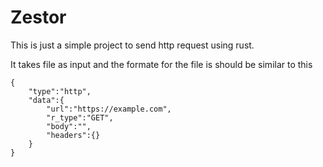 # Zestor

This is just a simple project to send http request using rust.

It takes file as input and the formate for the file is should be similar to this

```
{
    "type":"http",
    "data":{
        "url":"https://example.com",
        "r_type":"GET",
        "body":"",
        "headers":{}
    }
}
```
